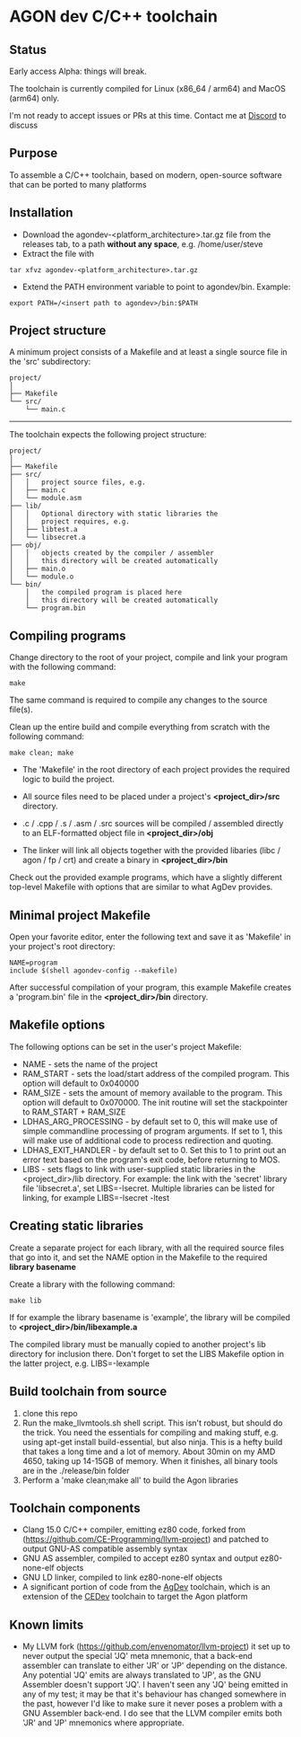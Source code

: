 # AGON dev C/C++ toolchain
## Status
Early access Alpha: things will break.

The toolchain is currently compiled for Linux (x86_64 / arm64) and MacOS (arm64) only.

I'm not ready to accept issues or PRs at this time. Contact me at [Discord](https://discord.gg/nfGrhdTf6z) to discuss
## Purpose
To assemble a C/C++ toolchain, based on modern, open-source software that can be ported to many platforms
## Installation
- Download the agondev-<platform_architecture>.tar.gz file from the releases tab, to a path <b>without any space</b>, e.g. /home/user/steve
- Extract the file with

``` 
tar xfvz agondev-<platform_architecture>.tar.gz
```

- Extend the PATH environment variable to point to agondev/bin. Example:

``` 
export PATH=/<insert path to agondev>/bin:$PATH
```

## Project structure
A minimum project consists of a Makefile and at least a single source file in the 'src' subdirectory:
``` 
project/
│
├── Makefile
└── src/
    └── main.c
```
---

The toolchain expects the following project structure:

``` 
project/
│
├── Makefile
├── src/
│   │   project source files, e.g.
│   ├── main.c
│   └── module.asm
├── lib/
│   │   Optional directory with static libraries the
│   │   project requires, e.g.
│   ├── libtest.a
│   └── libsecret.a
├── obj/
│   │   objects created by the compiler / assembler
│   │   this directory will be created automatically
│   ├── main.o
│   └── module.o
└── bin/
    │   the compiled program is placed here
    │   this directory will be created automatically
    └── program.bin
```

## Compiling programs
Change directory to the root of your project, compile and link your program with the following command:

``` 
make
```

The same command is required to compile any changes to the source file(s).

Clean up the entire build and compile everything from scratch with the following command:
``` 
make clean; make
```

- The 'Makefile' in the root directory of each project provides the required logic to build the project.
- All source files need to be placed under a project's <b><project_dir>/src</b> directory.

- .c / .cpp / .s / .asm / .src sources will be compiled / assembled directly to an ELF-formatted object file in <b><project_dir>/obj</b>

- The linker will link all objects together with the provided libaries (libc / agon / fp / crt) and create a binary in <b><project_dir>/bin</b>

Check out the provided example programs, which have a slightly different top-level Makefile with options that are similar to what AgDev provides.

## Minimal project Makefile
Open your favorite editor, enter the following text and save it as 'Makefile' in your project's root directory:

``` 
NAME=program
include $(shell agondev-config --makefile)
``` 

After successful compilation of your program, this example Makefile creates a 'program.bin' file in the <b><project_dir>/bin</b> directory.

## Makefile options
The following options can be set in the user's project Makefile:
- NAME - sets the name of the project
- RAM_START - sets the load/start address of the compiled program. This option will default to 0x040000
- RAM_SIZE - sets the amount of memory available to the program. This option will default to 0x070000. The init routine will set the stackpointer to RAM_START + RAM_SIZE
- LDHAS_ARG_PROCESSING - by default set to 0, this will make use of simple commandline processing of program arguments. If set to 1, this will make use of additional code to process redirection and quoting.
- LDHAS_EXIT_HANDLER - by default set to 0. Set this to 1 to print out an error text based on the program's exit code, before returning to MOS. 
- LIBS - sets flags to link with user-supplied static libraries in the <project_dir>/lib directory. For example: the link with the 'secret' library file 'libsecret.a', set LIBS=-lsecret. Multiple libraries can be listed for linking, for example LIBS=-lsecret -ltest

## Creating static libraries
Create a separate project for each library, with all the required source files that go into it, and set the NAME option in the Makefile to the required <b>library basename</b>

Create a library with the following command:
``` 
make lib
``` 

If for example the library basename is 'example', the library will be compiled to <b><project_dir>/bin/libexample.a</b>

The compiled library must be manually copied to another project's lib directory for inclusion there. Don't forget to set the LIBS Makefile option in the latter project, e.g. LIBS=-lexample

## Build toolchain from source
1) clone this repo
2) Run the make_llvmtools.sh shell script. This isn't robust, but should do the trick. You need the essentials for compiling and making stuff, e.g. using apt-get install build-essential, but also ninja. This is a hefty build that takes a long time and a lot of memory. About 30min on my AMD 4650, taking up 14-15GB of memory. When it finishes, all binary tools are in the ./release/bin folder
3) Perform a 'make clean;make all' to build the Agon libraries

## Toolchain components
- Clang 15.0 C/C++ compiler, emitting ez80 code, forked from (https://github.com/CE-Programming/llvm-project) and patched to output GNU-AS compatible assembly syntax
- GNU AS assembler, compiled to accept ez80 syntax and output ez80-none-elf objects
- GNU LD linker, compiled to link ez80-none-elf objects
- A significant portion of code from the [AgDev](https://github.com/pcawte/AgDev) toolchain, which is an extension of the [CEDev](https://ce-programming.github.io/toolchain/index.html) toolchain to target the Agon platform

## Known limits
- My LLVM fork (https://github.com/envenomator/llvm-project) it set up to never output the special 'JQ' meta mnemonic, that a back-end assembler can translate to either 'JR' or 'JP' depending on the distance. Any potential 'JQ' emits are always translated to 'JP', as the GNU Assembler doesn't support 'JQ'. I haven't seen any 'JQ' being emitted in any of my test; it may be that it's behaviour has changed somewhere in the past, however I'd like to make sure it never poses a problem with a GNU Assembler back-end. I do see that the LLVM compiler emits both 'JR' and 'JP' mnemonics where appropriate.

